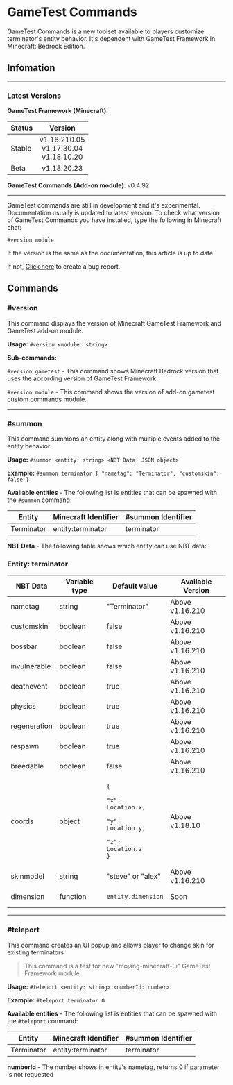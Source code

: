 # GameTest Commands
GameTest Commands is a new toolset available to players customize terminator's entity behavior.
It's dependent with GameTest Framework in Minecraft: Bedrock Edition.

## Infomation
-----

### Latest Versions

**GameTest Framework (Minecraft)**: 

Status | Version
-|-
Stable | <center>v1.16.210.05<br>v1.17.30.04<br>v1.18.10.20
Beta | <center>v1.18.20.23

**GameTest Commands (Add-on module)**: v0.4.92

-----
GameTest commands are still in development and it's experimental.
Documentation usually is updated to latest version.
To check what version of GameTest Commands you have installed, type the following in Minecraft chat:
```
#version module
```
If the version is the same as the documentation, this article is up to date.

If not, [Click here](https://github.com/JaylyDev/terminator/issues/new?assignees=&labels=bug&template=bug_report.md&title=GameTest%20Commands%20documentation%20is%20not%20up%20to%20date) to create a bug report.

## Commands
### #version
This command displays the version of Minecraft GameTest Framework and GameTest add-on module.

**Usage:** `#version <module: string>`

**Sub-commands:**

`#version gametest` - This command shows Minecraft Bedrock version that uses the according version of GameTest Framework.

`#version module` - This command shows the version of add-on gametest custom commands module. 

-----
### #summon
This command summons an entity along with multiple events added to the entity behavior.

**Usage:** `#summon <entity: string> <NBT Data: JSON object>`

**Example:** `#summon terminator { "nametag": "Terminator", "customskin": false }`

**Available entities** - The following list is entities that can be spawned with the `#summon` command:

Entity | Minecraft Identifier | #summon Identifier
-|-|-
Terminator | entity:terminator | terminator

**NBT Data** - The following table shows which entity can use NBT data:

### Entity: terminator

NBT Data | Variable type | Default value | Available Version
-|-|-|-
nametag | string | "Terminator" | Above v1.16.210
customskin | boolean | false | Above v1.16.210
bossbar | boolean | false | Above v1.16.210
invulnerable | boolean | false | Above v1.16.210
deathevent | boolean | true | Above v1.16.210
physics | boolean | true | Above v1.16.210
regeneration | boolean | true | Above v1.16.210
respawn | boolean | true | Above v1.16.210
breedable | boolean | false | Above v1.16.210
coords | object | <pre><code class="lang-json">{<br>  <span class="hljs-string">"x"</span>: <span class="hljs-selector-class">Location</span><span class="hljs-selector-class">.x</span>,<br>  <span class="hljs-string">"y"</span>: <span class="hljs-selector-class">Location</span><span class="hljs-selector-class">.y</span>,<br>  <span class="hljs-string">"z"</span>: <span class="hljs-selector-class">Location</span><span class="hljs-selector-class">.z</span><br>}</code></pre> | Above v1.18.10
skinmodel | string | "steve" or "alex" | Above v1.16.210
dimension | function | <pre><code class="lang-js"><span class="hljs-selector-tag">entity</span><span class="hljs-selector-class">.dimension</span></code></pre> | Soon

-----
### #teleport
This command creates an UI popup and allows player to change skin for existing terminators
> This command is a test for new "mojang-minecraft-ui" GameTest Framework module

**Usage:** `#teleport <entity: string> <numberId: number>`

**Example:** `#teleport terminator 0`

**Available entities** - The following list is entities that can be spawned with the `#teleport` command:

Entity | Minecraft Identifier | #summon Identifier
-|-|-
Terminator | entity:terminator | terminator

**numberId** - The number shows in entity's nametag, returns 0 if parameter is not requested